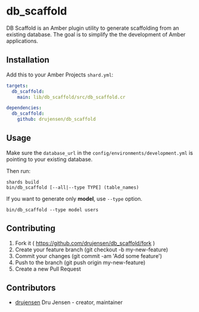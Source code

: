 # db_scaffold

DB Scaffold is an Amber plugin utility to generate scaffolding from an existing database.  The goal is to simplify the the development of Amber applications.

## Installation

Add this to your Amber Projects `shard.yml`:

```yaml
targets:
  db_scaffold: 
    main: lib/db_scaffold/src/db_scaffold.cr

dependencies:
  db_scaffold:
    github: drujensen/db_scaffold
```

## Usage

Make sure the `database_url` in the `config/environments/development.yml` is pointing to your existing database.

Then run:
```crystal
shards build
bin/db_scaffold [--all|--type TYPE] (table_names)
```

If you want to generate only **model**, use `--type` option.
```shell
bin/db_scaffold --type model users
```

## Contributing

1. Fork it ( https://github.com/drujensen/db_scaffold/fork )
2. Create your feature branch (git checkout -b my-new-feature)
3. Commit your changes (git commit -am 'Add some feature')
4. Push to the branch (git push origin my-new-feature)
5. Create a new Pull Request

## Contributors

- [drujensen](https://github.com/drujensen) Dru Jensen - creator, maintainer
